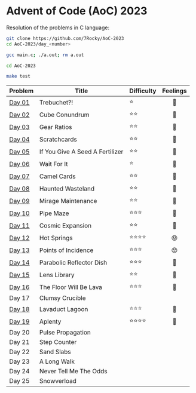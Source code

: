 # Advent of Code (AoC) 2023

Resolution of the problems in C language:

```bash
git clone https://github.com/7Rocky/AoC-2023
cd AoC-2023/day_<number>

gcc main.c; ./a.out; rm a.out
```

```bash
cd AoC-2023

make test
```

| Problem          | Title                           | Difficulty                     | Feelings         |
| ---------------- | ------------------------------- | ------------------------------ |:----------------:|
| [Day 01](day_01) | Trebuchet?!                     | :star:                         | :shrug:          |
| [Day 02](day_02) | Cube Conundrum                  | :star::star:                   | :thinking:       |
| [Day 03](day_03) | Gear Ratios                     | :star::star:                   | :shrug:          |
| [Day 04](day_04) | Scratchcards                    | :star::star:                   | :thinking:       |
| [Day 05](day_05) | If You Give A Seed A Fertilizer | :star::star:                   | :raised_eyebrow: |
| [Day 06](day_06) | Wait For It                     | :star:                         | :shrug:          |
| [Day 07](day_07) | Camel Cards                     | :star::star:                   | :star_struck:    |
| [Day 08](day_08) | Haunted Wasteland               | :star::star:                   | :blue_heart:     |
| [Day 09](day_09) | Mirage Maintenance              | :star::star:                   | :blue_heart:     |
| [Day 10](day_10) | Pipe Maze                       | :star::star::star:             | :blue_heart:     |
| [Day 11](day_11) | Cosmic Expansion                | :star::star:                   | :star_struck:    |
| [Day 12](day_12) | Hot Springs                     | :star::star::star::star:       | :rage:           |
| [Day 13](day_13) | Points of Incidence             | :star::star::star:             | :rage:           |
| [Day 14](day_14) | Parabolic Reflector Dish        | :star::star::star:             | :star_struck:    |
| [Day 15](day_15) | Lens Library                    | :star::star:                   | :blue_heart:     |
| [Day 16](day_16) | The Floor Will Be Lava          | :star::star::star:             | :raised_eyebrow: |
| Day 17           | Clumsy Crucible                 |                                |                  |
| [Day 18](day_18) | Lavaduct Lagoon                 | :star::star::star:             | :star_struck:    |
| [Day 19](day_19) | Aplenty                         | :star::star::star::star:       | :star_struck:    |
| Day 20           | Pulse Propagation               |                                |                  |
| Day 21           | Step Counter                    |                                |                  |
| Day 22           | Sand Slabs                      |                                |                  |
| Day 23           | A Long Walk                     |                                |                  |
| Day 24           | Never Tell Me The Odds          |                                |                  |
| Day 25           | Snowverload                     |                                |                  |
